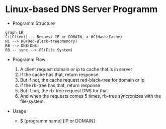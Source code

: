 # Linux-based DNS Server Programm
- Programm Structure
```mermaid
graph LR
Ci[Client] -- Request IP or DOMAIN--> HC(Hash:Cache)
HC --> RB(Red-Black-tree:Memory)
RB --> DNS(DNS)
RB -- sync --> FS(File System)
```

- Programm Flow
	1. A client request domain or ip to cache that is in server
 	2. If the cache has that, return response
 	3. But if not, the cache request red-black-tree for domain or ip 
 	4. if the rb-tree has that, return response
 	5. But if not, the rb-tree request DNS for that
 	6. And when the requests comes 5 times, rb-tree syncronizes with the file-system. 

- Usage
	- $ [programm name] [IP or DOMAIN]